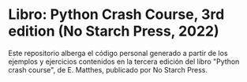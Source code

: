 # Libro: Python Crash Course, 3rd edition (No Starch Press, 2022)

Este repositorio alberga el código personal generado a partir de los ejemplos y ejercicios contenidos en la tercera edición del libro "Python crash course", de E. Matthes, publicado por No Starch Press.
